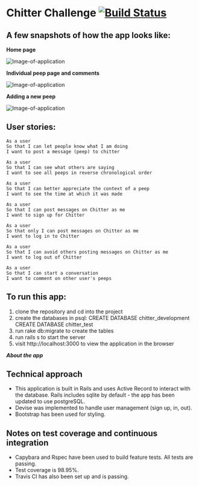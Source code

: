 Chitter Challenge [![Build Status](https://travis-ci.org/AlinaGoaga/Chitter_TwitterClone.svg?branch=master)](https://travis-ci.org/AlinaGoaga/chitter-challenge)
=================

A few snapshots of how the app looks like:
-------

**Home page**

![Image-of-application](https://github.com/AlinaGoaga/Chitter_TwitterClone/blob/master/app/assets/images/Home%20page%20Chitter.jpeg)

**Individual peep page and comments**

![Image-of-application](https://github.com/AlinaGoaga/Chitter_TwitterClone/blob/master/app/assets/images/Show%20page%20Chitter.jpeg)

**Adding a new peep**

![Image-of-application](https://github.com/AlinaGoaga/Chitter_TwitterClone/blob/master/app/assets/images/Screen%20Shot%202019-01-13%20at%2022.46.25.png)

User stories:
-------

```
As a user
So that I can let people know what I am doing  
I want to post a message (peep) to chitter
```
```
As a user
So that I can see what others are saying  
I want to see all peeps in reverse chronological order
```
```
As a user
So that I can better appreciate the context of a peep
I want to see the time at which it was made
```
```
As a user
So that I can post messages on Chitter as me
I want to sign up for Chitter
```
```
As a user
So that only I can post messages on Chitter as me
I want to log in to Chitter
```
```
As a user
So that I can avoid others posting messages on Chitter as me
I want to log out of Chitter
```
```
As a user
So that I can start a conversation
I want to comment on other user's peeps
```
To run this app:
-----

1. clone the repository and cd into the project
2. create the databases in psql:
CREATE DATABASE chitter_development
CREATE DATABASE chitter_test
3. run rake db:migrate to create the tables
4. run rails s to start the server
5. visit http://localhost:3000 to view the application in the browser

***About the app***

Technical approach
-----

* This application is built in Rails and uses Active Record to interact with the database. Rails includes sqlite by default - the app has been updated to use postgreSQL.
* Devise was implemented to handle user management (sign up, in, out).
* Bootstrap has been used for styling.

Notes on test coverage and continuous integration
-------------------------------------------------
* Capybara and Rspec have been used to build feature tests. All tests are passing.
* Test coverage is 98.95%.
* Travis CI has also been set up and is passing.
